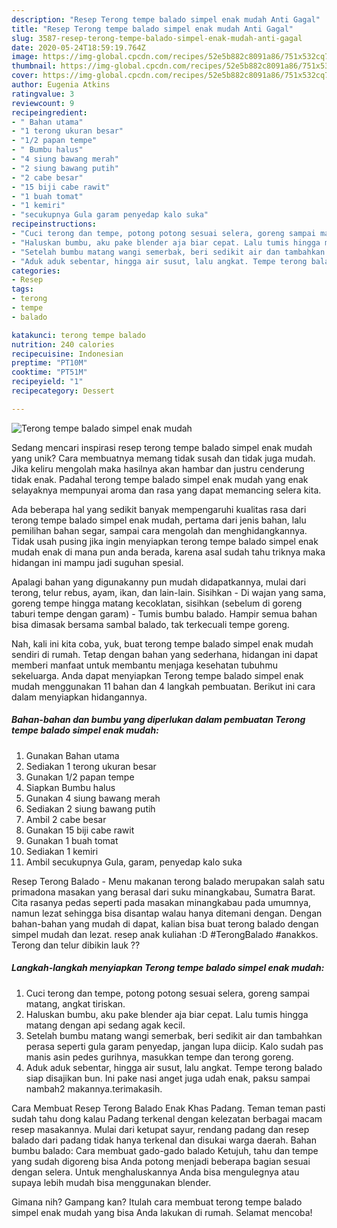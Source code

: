 ```yaml
---
description: "Resep Terong tempe balado simpel enak mudah Anti Gagal"
title: "Resep Terong tempe balado simpel enak mudah Anti Gagal"
slug: 3587-resep-terong-tempe-balado-simpel-enak-mudah-anti-gagal
date: 2020-05-24T18:59:19.764Z
image: https://img-global.cpcdn.com/recipes/52e5b882c8091a86/751x532cq70/terong-tempe-balado-simpel-enak-mudah-foto-resep-utama.jpg
thumbnail: https://img-global.cpcdn.com/recipes/52e5b882c8091a86/751x532cq70/terong-tempe-balado-simpel-enak-mudah-foto-resep-utama.jpg
cover: https://img-global.cpcdn.com/recipes/52e5b882c8091a86/751x532cq70/terong-tempe-balado-simpel-enak-mudah-foto-resep-utama.jpg
author: Eugenia Atkins
ratingvalue: 3
reviewcount: 9
recipeingredient:
- " Bahan utama"
- "1 terong ukuran besar"
- "1/2 papan tempe"
- " Bumbu halus"
- "4 siung bawang merah"
- "2 siung bawang putih"
- "2 cabe besar"
- "15 biji cabe rawit"
- "1 buah tomat"
- "1 kemiri"
- "secukupnya Gula garam penyedap kalo suka"
recipeinstructions:
- "Cuci terong dan tempe, potong potong sesuai selera, goreng sampai matang, angkat tiriskan."
- "Haluskan bumbu, aku pake blender aja biar cepat. Lalu tumis hingga matang dengan api sedang agak kecil."
- "Setelah bumbu matang wangi semerbak, beri sedikit air dan tambahkan perasa seperti gula garam penyedap, jangan lupa diicip. Kalo sudah pas manis asin pedes gurihnya, masukkan tempe dan terong goreng."
- "Aduk aduk sebentar, hingga air susut, lalu angkat. Tempe terong balado siap disajikan bun. Ini pake nasi anget juga udah enak, paksu sampai nambah2 makannya.terimakasih."
categories:
- Resep
tags:
- terong
- tempe
- balado

katakunci: terong tempe balado 
nutrition: 240 calories
recipecuisine: Indonesian
preptime: "PT10M"
cooktime: "PT51M"
recipeyield: "1"
recipecategory: Dessert

---
```



![Terong tempe balado simpel enak mudah](https://img-global.cpcdn.com/recipes/52e5b882c8091a86/751x532cq70/terong-tempe-balado-simpel-enak-mudah-foto-resep-utama.jpg)

Sedang mencari inspirasi resep terong tempe balado simpel enak mudah yang unik? Cara membuatnya memang tidak susah dan tidak juga mudah. Jika keliru mengolah maka hasilnya akan hambar dan justru cenderung tidak enak. Padahal terong tempe balado simpel enak mudah yang enak selayaknya mempunyai aroma dan rasa yang dapat memancing selera kita.

Ada beberapa hal yang sedikit banyak mempengaruhi kualitas rasa dari terong tempe balado simpel enak mudah, pertama dari jenis bahan, lalu pemilihan bahan segar, sampai cara mengolah dan menghidangkannya. Tidak usah pusing jika ingin menyiapkan terong tempe balado simpel enak mudah enak di mana pun anda berada, karena asal sudah tahu triknya maka hidangan ini mampu jadi suguhan spesial.

Apalagi bahan yang digunakanny pun mudah didapatkannya, mulai dari terong, telur rebus, ayam, ikan, dan lain-lain. Sisihkan - Di wajan yang sama, goreng tempe hingga matang kecoklatan, sisihkan (sebelum di goreng taburi tempe dengan garam) - Tumis bumbu balado. Hampir semua bahan bisa dimasak bersama sambal balado, tak terkecuali tempe goreng.


Nah, kali ini kita coba, yuk, buat terong tempe balado simpel enak mudah sendiri di rumah. Tetap dengan bahan yang sederhana, hidangan ini dapat memberi manfaat untuk membantu menjaga kesehatan tubuhmu sekeluarga. Anda dapat menyiapkan Terong tempe balado simpel enak mudah menggunakan 11 bahan dan 4 langkah pembuatan. Berikut ini cara dalam menyiapkan hidangannya.

<!--inarticleads1-->

##### Bahan-bahan dan bumbu yang diperlukan dalam pembuatan Terong tempe balado simpel enak mudah:

1. Gunakan  Bahan utama
1. Sediakan 1 terong ukuran besar
1. Gunakan 1/2 papan tempe
1. Siapkan  Bumbu halus
1. Gunakan 4 siung bawang merah
1. Sediakan 2 siung bawang putih
1. Ambil 2 cabe besar
1. Gunakan 15 biji cabe rawit
1. Gunakan 1 buah tomat
1. Sediakan 1 kemiri
1. Ambil secukupnya Gula, garam, penyedap kalo suka


Resep Terong Balado - Menu makanan terong balado merupakan salah satu primadona masakan yang berasal dari suku minangkabau, Sumatra Barat. Cita rasanya pedas seperti pada masakan minangkabau pada umumnya, namun lezat sehingga bisa disantap walau hanya ditemani dengan. Dengan bahan-bahan yang mudah di dapat, kalian bisa buat terong balado dengan simpel mudah dan lezat. resep anak kuliahan :D #TerongBalado #anakkos. Terong dan telur dibikin lauk ?? 

<!--inarticleads2-->

##### Langkah-langkah menyiapkan Terong tempe balado simpel enak mudah:

1. Cuci terong dan tempe, potong potong sesuai selera, goreng sampai matang, angkat tiriskan.
1. Haluskan bumbu, aku pake blender aja biar cepat. Lalu tumis hingga matang dengan api sedang agak kecil.
1. Setelah bumbu matang wangi semerbak, beri sedikit air dan tambahkan perasa seperti gula garam penyedap, jangan lupa diicip. Kalo sudah pas manis asin pedes gurihnya, masukkan tempe dan terong goreng.
1. Aduk aduk sebentar, hingga air susut, lalu angkat. Tempe terong balado siap disajikan bun. Ini pake nasi anget juga udah enak, paksu sampai nambah2 makannya.terimakasih.


Cara Membuat Resep Terong Balado Enak Khas Padang. Teman teman pasti sudah tahu dong kalau Padang terkenal dengan kelezatan berbagai macam resep masakannya. Mulai dari ketupat sayur, rendang padang dan resep balado dari padang tidak hanya terkenal dan disukai warga daerah. Bahan bumbu balado: Cara membuat gado-gado balado Ketujuh, tahu dan tempe yang sudah digoreng bisa Anda potong menjadi beberapa bagian sesuai dengan selera. Untuk menghaluskannya Anda bisa mengulegnya atau supaya lebih mudah bisa menggunakan blender. 

Gimana nih? Gampang kan? Itulah cara membuat terong tempe balado simpel enak mudah yang bisa Anda lakukan di rumah. Selamat mencoba!
